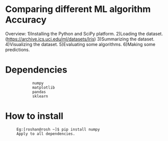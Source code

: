 # Comparing different ML algorithm Accuracy 
Overview:
        1)Installing the Python and SciPy platform.
        2)Loading the dataset. (https://archive.ics.uci.edu/ml/datasets/Iris)
        3)Summarizing the dataset.
        4)Visualizing the dataset.
        5)Evaluating some algorithms.
        6)Making some predictions.

# Dependencies
                numpy
                matplotlib
                pandas
                sklearn
                
# How to install

         Eg:[roshan@rosh ~]$ pip install numpy 
         Apply to all dependencies.
 

                

                

